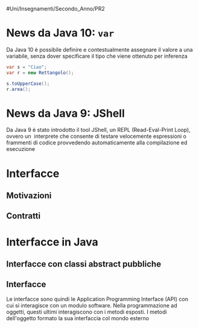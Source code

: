 #Uni/Insegnamenti/Secondo_Anno/PR2 
# News da Java 10: `var`
Da Java 10 è possibile definire e contestualmente assegnare il valore a una variabile, senza dover specificare il tipo che viene ottenuto per inferenza
```java
var s = "Ciao";
var r = new Rettangolo();

s.toUpperCase();
r.area();
```

# News da Java 9: JShell
Da Java 9 è stato introdotto il tool JShell, un REPL (Read-Eval-Print Loop), ovvero un  interprete che consente di testare velocemente espressioni o frammenti di codice provvedendo automaticamente alla compilazione ed esecuzione

# Interfacce
## Motivazioni

## Contratti

# Interfacce in Java
## Interfacce con classi abstract pubbliche

## Interfacce
Le interfacce sono quindi le Application Programming Interface (API) con cui si interagisce con un modulo software.
Nella programmazione ad oggetti, questi ultimi interagiscono con i metodi esposti.
I metodi dell'oggetto formato la sua interfaccia col mondo esterno


